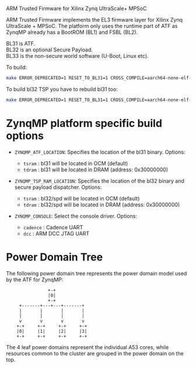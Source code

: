 ARM Trusted Firmware for Xilinx Zynq UltraScale+ MPSoC

ARM Trusted Firmware implements the EL3 firmware layer for Xilinx Zynq
UltraScale + MPSoC.
The platform only uses the runtime part of ATF as ZynqMP already has a
BootROM (BL1) and FSBL (BL2).

BL31 is ATF.  
BL32 is an optional Secure Payload.  
BL33 is the non-secure world software (U-Boot, Linux etc).  

To build:
```bash
make ERROR_DEPRECATED=1 RESET_TO_BL31=1 CROSS_COMPILE=aarch64-none-elf- PLAT=zynqmp bl31
```

To build bl32 TSP you have to rebuild bl31 too:
```bash
make ERROR_DEPRECATED=1 RESET_TO_BL31=1 CROSS_COMPILE=aarch64-none-elf- PLAT=zynqmp SPD=tspd bl31 bl32
```

# ZynqMP platform specific build options
*   `ZYNQMP_ATF_LOCATION`: Specifies the location of the bl31 binary. Options:
    -   `tsram` : bl31 will be located in OCM (default)
    -   `tdram` : bl31 will be located in DRAM (address: 0x30000000)

*   `ZYNQMP_TSP_RAM_LOCATION`: Specifies the location of the bl32 binary and
    secure payload dispatcher. Options:
    -   `tsram` : bl32/spd will be located in OCM (default)
    -   `tdram` : bl32/spd will be located in DRAM (address: 0x30000000)

*   `ZYNQMP_CONSOLE`: Select the console driver. Options:
    -   `cadence` : Cadence UART
    -   `dcc`     : ARM DCC JTAG UART

# Power Domain Tree
The following power domain tree represents the power domain model used by the
ATF for ZynqMP:
```
                +-+
                |0|
                +-+
     +-------+---+---+-------+
     |       |       |       |
     |       |       |       |
     v       v       v       v
    +-+     +-+     +-+     +-+
    |0|     |1|     |2|     |3|
    +-+     +-+     +-+     +-+
```
The 4 leaf power domains represent the individual A53 cores, while resources
common to the cluster are grouped in the power domain on the top.
